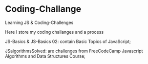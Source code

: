 # Coding-Challange

Learning JS &amp; Coding-Challenges

Here I store my coding challanges and a process

JS-Basics & JS-Basics 02: contain Basic Topics of JavaScript;

JSalgorithmsSolved: are challenges from FreeCodeCamp Javascript Algorithms and Data Structures Course;

